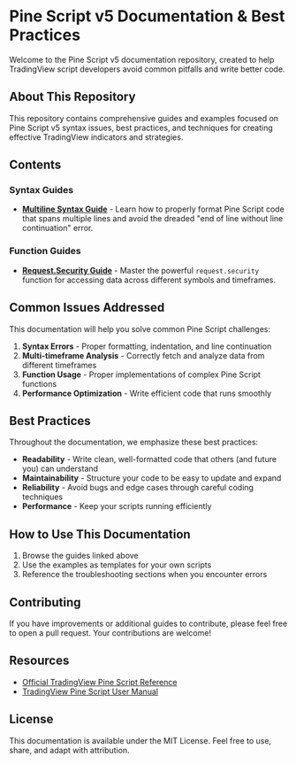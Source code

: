 
# Pine Script v5 Documentation & Best Practices

Welcome to the Pine Script v5 documentation repository, created to help TradingView script developers avoid common pitfalls and write better code.

## About This Repository

This repository contains comprehensive guides and examples focused on Pine Script v5 syntax issues, best practices, and techniques for creating effective TradingView indicators and strategies.

## Contents

### Syntax Guides

- [**Multiline Syntax Guide**](multiline-syntax.md) - Learn how to properly format Pine Script code that spans multiple lines and avoid the dreaded "end of line without line continuation" error.

### Function Guides

- [**Request.Security Guide**](request-security-guide.md) - Master the powerful `request.security` function for accessing data across different symbols and timeframes.

## Common Issues Addressed

This documentation will help you solve common Pine Script challenges:

1. **Syntax Errors** - Proper formatting, indentation, and line continuation
2. **Multi-timeframe Analysis** - Correctly fetch and analyze data from different timeframes
3. **Function Usage** - Proper implementations of complex Pine Script functions
4. **Performance Optimization** - Write efficient code that runs smoothly

## Best Practices

Throughout the documentation, we emphasize these best practices:

- **Readability** - Write clean, well-formatted code that others (and future you) can understand
- **Maintainability** - Structure your code to be easy to update and expand
- **Reliability** - Avoid bugs and edge cases through careful coding techniques
- **Performance** - Keep your scripts running efficiently

## How to Use This Documentation

1. Browse the guides linked above
2. Use the examples as templates for your own scripts
3. Reference the troubleshooting sections when you encounter errors

## Contributing

If you have improvements or additional guides to contribute, please feel free to open a pull request. Your contributions are welcome!

## Resources

- [Official TradingView Pine Script Reference](https://www.tradingview.com/pine-script-reference/v5/)
- [TradingView Pine Script User Manual](https://www.tradingview.com/pine-script-docs/en/v5/index.html)

## License

This documentation is available under the MIT License. Feel free to use, share, and adapt with attribution.
